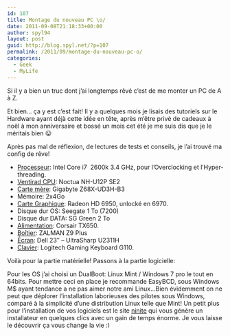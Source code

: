 ```yaml
---
id: 107
title: Montage du nouveau PC \o/
date: 2011-09-08T21:18:33+00:00
author: spyl94
layout: post
guid: http://blog.spyl.net/?p=107
permalink: /2011/09/montage-du-nouveau-pc-o/
categories:
  - Geek
  - MyLife
---
```

Si il y a bien un truc dont j&rsquo;ai longtemps rêvé c&rsquo;est de me monter un PC de A à Z.

Et bien&#8230; ça y est c&rsquo;est fait! Il y a quelques mois je lisais des tutoriels sur le Hardware ayant déjà cette idée en tête, après m&rsquo;être privé de cadeaux à noël à mon anniversaire et bossé un mois cet été je me suis dis que je le méritais bien 😛

Après pas mal de réflexion, de lectures de tests et conseils, je l&rsquo;ai trouvé ma config de rêve!

  * [Processeur](http://www.google.fr/products/catalog?q=core+i7+2600k&oe=utf-8&client=firefox-a&cid=9155005353333741406&os=tech-specs): Intel Core i7  2600k 3.4 GHz, pour l&rsquo;Overclocking et l&rsquo;Hyper-threading.
  * [Ventirad CPU](http://www.pc-boost.com/actualite-1283015236-9-Lesiloc--test-du-ventirad-Noctua-NH-U12P-SE2.html): Noctua NH-U12P SE2
  * [Carte mère](http://www.cdiscount.com/informatique/cartes-meres/choix-par-marque/gigabyte/gigabyte-z68x-ud3h-b3/f-107651102-GAZ68XUD3HB3.html?cm_mmc=pricerunner_catalogue-_-Informatique-_-Cartes+meres-_-Gigabyte+Z68X_UD3H_B3&cid=comp): Gigabyte Z68X-UD3H-B3
  * Mémoire: 2x4Go
  * [Carte Graphique](http://www.amd.com/us/products/desktop/graphics/amd-radeon-hd-6000/hd-6950/Pages/amd-radeon-hd-6950-overview.aspx): Radeon HD 6950, unlocké en 6970.
  * Disque dur OS: Seegate 1 To (7200)
  * Disque dur DATA: SG Green 2 To
  * [Alimentation](http://www.ldlc.com/fiche/PB00110656.html): Corsair TX650.
  * [Boîtier](http://www.materiel.net/boitier-pc/zalman-z9-plus-65955.html): ZALMAN Z9 Plus
  * [Écran](http://forum.hardware.fr/hfr/HardwarePeripheriques/Ecran/unique-ultrasharp-u2311h-sujet_51370_1.htm): Dell 23&Prime; &#8211; UltraSharp U2311H
  * [Clavier](http://www.logitech.com/fr-fr/gaming/mice-keyboard-combos/devices/5902): Logitech Gaming Keyboard G110.

Voilà pour la partie matérielle! Passons à la partie logicielle:

Pour les OS j&rsquo;ai choisi un DualBoot: Linux Mint / Windows 7 pro le tout en 64bits. Pour mettre ceci en place je recommande EasyBCD, sous Windows M$ ayant tendance a ne pas aimer notre ami Linux&#8230;Bien évidemment on ne peut que déplorer l&rsquo;installation laborieuses des pilotes sous Windows, comparé à la simplicité d&rsquo;une distribution Linux telle que Mint! Un petit plus pour l&rsquo;installation de vos logiciels est le site [ninite](http://ninite.com/) qui vous génère un installateur en quelques clics avec un gain de temps énorme. Je vous laisse le découvrir ça vous change la vie <img src="http://blog.spyl.net/wp-includes/images/smilies/simple-smile.png" alt=":)" class="wp-smiley" style="height: 1em; max-height: 1em;" />